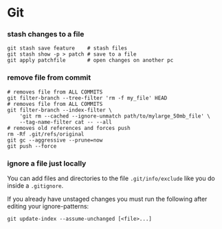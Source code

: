 
# Git

### stash changes to a file
```shell
git stash save feature    # stash files
git stash show -p > patch # save to a file
git apply patchfile       # open changes on another pc
```

### remove file from commit
```shell
# removes file from ALL COMMITS
git filter-branch --tree-filter 'rm -f my_file' HEAD
# removes file from ALL COMMITS
git filter-branch --index-filter \
    'git rm --cached --ignore-unmatch path/to/mylarge_50mb_file' \
    --tag-name-filter cat -- --all
# removes old references and forces push
rm -Rf .git/refs/original       
git gc --aggressive --prune=now
git push --force
```

### ignore a file just locally

You can add files and directories to the file `.git/info/exclude` like you do inside a `.gitignore`.

If you already have unstaged changes you must run the following after editing your ignore-patterns:
 
```shell
git update-index --assume-unchanged [<file>...]
```
